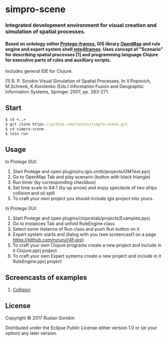 # simpro-scene

### Integrated development environment for visual creation and simulation of spatial processes.

####  Based on ontology editor [Protege-frames](https://protege.stanford.edu/), GIS library  [OpenMap](http://openmap-java.org/) and rule engine and expert system shell  [rete4frames](https://github.com/rururu/rete4frames). Uses concept of "Scenario" for describing spatial processes [1] and programming language Clojure for executive parts of rules and auxilliary scripts.

Includes general IDE for Clojure.

[1] R. P. Sorokin Visual Simulation of Spatial Processes, In V.Popovich, M.Schrenk, K.Korolenko (Eds.) Information Fusion and  Geographic Information Systems, Springer 2007, pp. 263-271.

## Start

```clj
$ cd <..>
$ git clone https://github.com/rururu/simpro-scene.git
$ cd simpro-scene
$ lein run
```
## Usage

In Protege GUI:
1. Start Protege and open plugins/ru.igis.omtb/projects/OMTest.pprj
2. Go to OpenMap Tab and play scenario (button with black triangle)
3. Run timer (by corresponding checkbox)
4. Set time scale to 64:1 (by up arrow) and enjoy spectacle of two ships collision and oil spill
5. To craft your own project you should include igis project into yours.

In Protege GUI:
1. Start Protege and open plugins/clojuretab/projects/Examples.pprj
2. Go to Instances Tab and unfold RuleEngine class
3. Select some instance of Run class and push Run button on it
4. Expert system starts and dialog with you (see screencast1 on a page https://github.com/rururu/r4f-pro)
5. To craft your own Clojure programs create a new project and include in it Clojure.pprj project
6. To craft your own Expert systems create a new project and include in it RuleEngine.pprj project

## Screencasts of examples

1. [Collision](https://youtu.be/-fDo9IdJ7RA)

## License

Copyright © 2017 Ruslan Sorokin

Distributed under the Eclipse Public License either version 1.0 or (at
your option) any later version.
